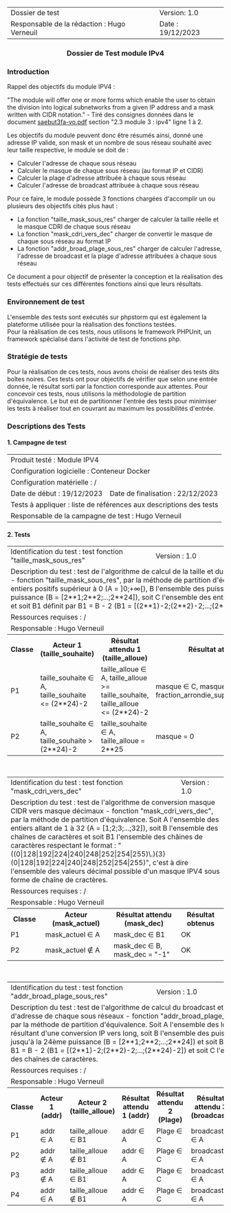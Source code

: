 <table>
<tr> <td> Dossier de test</td> <td> Version: 1.0</td> </tr>
<tr> <td> Responsable de la rédaction : Hugo Verneuil </td> <td> Date : 19/12/2023 </td> </tr>
</table>
<h3 align="center"  ><strong> Dossier de Test module IPv4 </strong></h3>

<h3> Introduction </h3>

Rappel des objectifs du module IPV4 : 

"The module will offer one or more forms which enable the user to obtain the division into logical subnetworks
from a given IP address and a mask written with CIDR notation." - Tiré des consignes données dans le document <a href="./saebut3fa-vo.pdf">saebut3fa-vo.pdf</a> section "2.3 module 3 : ipv4" ligne 1 à 2.

Les objectifs du module peuvent donc être résumés ainsi, donné une adresse IP valide, son mask et un nombre de sous réseau souhaité avec leur taille respective, le module se doit de :

<ul> 
<li> Calculer l'adresse de chaque sous réseau</li> 
<li> Calculer le masque de chaque sous réseau (au format IP et CIDR) </li>
<li> Calculer la plage d'adresse attribuée à chaque sous réseau </li>
<li> Calculer l'adresse de broadcast attribuée à chaque sous réseau </li>
</ul>
Pour ce faire, le module possède 3 fonctions chargées d'accomplir un ou plusieurs des objectifs cités plus haut :
<ul> 
<li> La fonction "taille_mask_sous_res" charger de calculer la taille réelle et le masque CDRI de chaque sous réseau</li> 
<li> La fonction "mask_cdri_vers_dec" charger de convertir le masque de chaque sous réseau au format IP </li>
<li> La fonction "addr_broad_plage_sous_res" charger de calculer l'adresse, l'adresse de broadcast et la plage d'adresse attribuées à chaque sous réseau  </li>
</ul>


Ce document a pour objectif de présenter la conception et la réalisation des tests effectués sur ces différentes fonctions ainsi que leurs résultats.

<h3> Environnement de test </h3>

L'ensemble des tests sont exécutés sur phpstorm qui est également la plateforme utilisée pour la réalisation des fonctions testées. <br>
Pour la réalisation de ces tests, nous utilisons le framework PHPUnit, un framework spécialisé dans l'activité de test de fonctions php.

<h3> Stratégie de tests </h3>

Pour la réalisation de ces tests, nous avons choisi de réaliser des tests dits boîtes noires.
Ces tests ont pour objectifs de vérifier que selon une entrée donnée, le résultat sorti par la fonction corresponde aux attentes.
Pour concevoir ces tests, nous utilisons la méthodologie de partition d'équivalence.
Le but est de partitionner l'entrée des tests pour minimiser les tests à réaliser tout en couvrant au maximum les possibilités d'entrée.

<h3>Descriptions des Tests</h3>

<h4>1. Campagne de test</h4>

<table>
<tr> <td colspan="2"> Produit testé : Module IPV4 </td> </tr>
<tr> <td colspan="2"> Configuration logicielle : Conteneur Docker </td> </tr>
<tr> <td colspan="2"> Configuration matérielle : / </td> </tr>
<tr> <td> Date de début : 19/12/2023 </td> <td> Date de finalisation : 22/12/2023 </td> </tr>
<tr> <td colspan="2"> Tests à appliquer : liste de références aux descriptions des tests </td> </tr>
<tr> <td colspan="2"> Responsable de la campagne de test : Hugo Verneuil </td> </tr>
</table>

<h4>2. Tests</h4>

<table>
<tr> <td colspan="3"> Identification du test : test fonction "taille_mask_sous_res" </td> <td colspan="2"> Version : 1.0 </td> </tr>
<tr> <td colspan="5"> Description du test : test de l'algorithme de calcul de la taille et du masque alloué à chaque sous réseaux - fonction "taille_mask_sous_res", par la méthode 
de partition d'équivalence. Soit A l'ensemble des entiers positifs supérieur à 0 (A = ]0;+∞[), B l'ensemble des puissances de 2 jusqu'à la 24ème puissance (B = [2**1;2**2;...;2**24]), soit C l'ensemble des entiers allant de 1 à 32 (C = [1;2;3;...;32]) et soit B1 définit par B1 = B - 2 (B1 = [(2**1)-2;(2**2)-2;...;(2**24)-2]).</td> </tr>
<tr> <td colspan="5"> Ressources requises : / </td> </tr>
<tr> <td colspan="5"> Responsable : Hugo Verneuil</td> </tr>
<tr><th>Classe</th><th>Acteur 1 (taille_souhaite)</th><th>Résultat attendu 1 (taille_alloue)</th><th>Résultat attendu 2 (masque)</th><th>Résultat obtenus</th></tr>
<tr><td>P1</td><td>taille_souhaite ∈ A, taille_souhaite <= (2**24)-2</td><td>taille_alloue ∈ A, taille_alloue >= taille_souhaite, taille_alloue <= (2**24)-2</td><td>masque ∈ C, masque = 32 - fraction_arrondie_supérieur(log(2**taille_alloue)) </td><td>OK</td></tr>
<tr><td>P2</td><td>taille_souhaite ∈ A, taille_souhaite > (2**24)-2</td><td>taille_souhaite ∈ A, taille_alloue = 2**25</td><td>masque = 0</td><td>OK</td></tr>
</table>
<br>
<table>
<tr> <td colspan="3"> Identification du test : test fonction "mask_cdri_vers_dec" </td> <td colspan="2"> Version : 1.0 </td> </tr>
<tr> <td colspan="4"> Description du test : test de l'algorithme de conversion masque CIDR vers masque décimaux - fonction "mask_cdri_vers_dec", par la méthode 
de partition d'équivalence. Soit A l'ensemble des entiers allant de 1 à 32 (A = [1;2;3;...;32]), soit B l'ensemble des chaînes de caractères et soit B1 l'ensemble des châines de caractères respectant le format : "((0|128|192|224|240|248|252|254|255)\.){3}(0|128|192|224|240|248|252|254|255)", c'est à dire l'ensemble des valeurs décimal possible d'un masque IPV4 sous forme de chaîne de cractères.  </td> </tr>
<tr> <td colspan="4"> Ressources requises : / </td> </tr>
<tr> <td colspan="4"> Responsable : Hugo Verneuil</td> </tr>
<tr><th>Classe</th><th>Acteur (mask_actuel)</th><th>Résultat attendu (mask_dec)</th><th>Résultat obtenus</th></tr>
<tr><td>P1</td><td>mask_actuel ∈ A</td><td>mask_dec ∈ B1 </td><td>OK</td></tr>
<tr><td>P2</td><td>mask_actuel ∉ A</td><td>mask_dec ∈ B, mask_dec = "-1"</td><td>OK</td></tr>
</table>
<br>
<table>
<tr> <td colspan="4"> Identification du test : test fonction "addr_broad_plage_sous_res" </td> <td colspan="3"> Version : 1.0 </td> </tr>
<tr> <td colspan="7"> Description du test : test de l'algorithme de calcul du broadcast et de la plage d'adresse de chaque sous réseaux - fonction "addr_broad_plage_sous_res", par la méthode 
de partition d'équivalence. Soit A l'ensemble des long integer résultant d'une conversion IP vers long, soit B l'ensemble des puissances de 2 jusqu'à la 24ème puissance (B = [2**1;2**2;...;2**24]) et soit B1 définit par B1 = B - 2 (B1 = [(2**1)-2;(2**2)-2;...;(2**24)-2]) et soit C l'ensemble des chaînes de caractères. </td> </tr>
<tr> <td colspan="7"> Ressources requises : / </td> </tr>
<tr> <td colspan="7"> Responsable : Hugo Verneuil</td> </tr>
<tr><th>Classe</th><th>Acteur 1 (addr)</th><th>Acteur 2 (taille_alloue)</th><th>Résultat attendu 1 (addr)</th><th>Résultat attendu 2 (Plage)</th><th>Résultat attendu 3 (broadcast)</th><th>Résultat obtenus</th></tr>
<tr><td>P1</td><td>addr ∈ A</td><td>taille_alloue ∈ B1</td><td>addr ∈ A</td><td>Plage ∈ C</td><td>broadcast ∈ A</td><td>OK</td></tr>
<tr><td>P2</td><td>addr ∉ A</td><td>taille_alloue ∉ B1</td><td>addr ∈ A</td><td>Plage ∈ C</td><td>broadcast ∈ A</td><td>OK</td></tr>
<tr><td>P3</td><td>addr ∉ A</td><td>taille_alloue ∈ B1</td><td>addr ∈ A</td><td>Plage ∈ C</td><td>broadcast ∈ A</td><td>OK</td></tr>
<tr><td>P4</td><td>addr ∈ A</td><td>taille_alloue ∉ B1</td><td>addr ∈ A</td><td>Plage ∈ C</td><td>broadcast ∈ A</td><td>OK</td></tr>
</table>